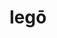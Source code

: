 ---
title: legō
nmtitle: lego
meaning: to read
ch: 1
pos: verb
secondppstem: leg
nmsecondppstem: leg
infend: ere
nminfend: ere
infhyph: -ere
mninfend: -ere
conjugation: third
---